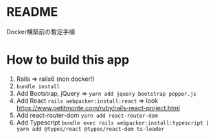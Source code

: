 # README

Docker構築前の暫定手順

# How to build this app
1. Rails => rails6 (non docker!)
2. `bundle install`
3. Add Bootstrap, jQuery => `yarn add jquery bootstrap popper.js`
4. Add React `rails webpacker:install:react` => look https://www.petitmonte.com/ruby/rails-react-project.html
5. Add react-router-dom `yarn add react-router-dom`
6. Add Typescript `bundle exec rails webpacker:install:typescript | yarn add @types/react @types/react-dom ts-loader`